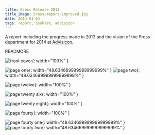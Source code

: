 ```yaml
---
title: Press Release 2013
title_image: press-report-improved.jpg
date: 2014-01-03
tags: report, booklet, advisicon
---
```


A report including the progress made in 2013 and the vision of the Press 
department for 2014 at [Advisicon](http://advisicon.com).

READMORE

![front cover](/images/press-report-improved.jpg){: width="100%" }

![page one](/images/press-report-improved2.jpg){: width="48.634699999999999999%" }
![page two](/images/press-report-improved3.jpg){: width="48.634699999999999999%" }

![page twelve](/images/press-report-improved11.jpg){: width="100%" }

![page twenty six](/images/press-report-improved25.jpg){: width="100%" }

![page twenty eight](/images/press-report-improved27.jpg){: width="100%" }

![page fourty](/images/press-report-improved39.jpg){: width="100%" }

![page fourty one](/images/press-report-improved40.jpg){: width="48.634699999999999999%" }
![page fourty two](/images/press-report-improved41.jpg){: width="48.634699999999999999%" }

